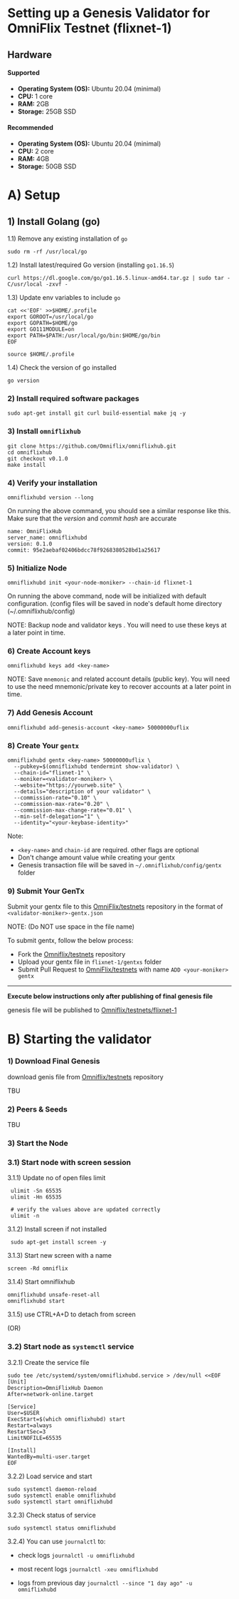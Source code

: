 # Setting up a Genesis Validator for OmniFlix Testnet (flixnet-1)

Hardware
---
#### Supported
- **Operating System (OS):** Ubuntu 20.04 (minimal)
- **CPU:** 1 core
- **RAM:** 2GB
- **Storage:** 25GB SSD

#### Recommended

- **Operating System (OS):** Ubuntu 20.04 (minimal)
- **CPU:** 2 core
- **RAM:** 4GB
- **Storage:** 50GB SSD

# A) Setup

## 1) Install Golang (go)

1.1) Remove any existing installation of `go`

```
sudo rm -rf /usr/local/go
```

1.2) Install latest/required Go version (installing `go1.16.5`)

```
curl https://dl.google.com/go/go1.16.5.linux-amd64.tar.gz | sudo tar -C/usr/local -zxvf -
```

1.3) Update env variables to include `go`

```
cat <<'EOF' >>$HOME/.profile
export GOROOT=/usr/local/go
export GOPATH=$HOME/go
export GO111MODULE=on
export PATH=$PATH:/usr/local/go/bin:$HOME/go/bin
EOF

source $HOME/.profile
```

1.4) Check the version of go installed

```
go version
```

### 2) Install required software packages

```
sudo apt-get install git curl build-essential make jq -y
```

### 3) Install `omniflixhub`

```
git clone https://github.com/Omniflix/omniflixhub.git
cd omniflixhub
git checkout v0.1.0
make install
```

### 4) Verify your installation
```
omniflixhubd version --long
```

On running the above command, you should see a similar response like this. Make sure that the *version* and *commit hash* are accurate

```
name: OmniFlixHub
server_name: omniflixhubd
version: 0.1.0
commit: 95e2aebaf02406bdcc78f9268380528bd1a25617
```

### 5) Initialize Node

```
omniflixhubd init <your-node-moniker> --chain-id flixnet-1 
```
On running the above command, node will be initialized with default configuration. (config files will be saved in node's default home directory (~/.omniflixhub/config)

NOTE: Backup node and validator keys . You will need to use these keys at a later point in time.

### 6) Create Account keys 

```
omniflixhubd keys add <key-name>
```

NOTE: Save `mnemonic` and related account details (public key). You will need to use the need mnemonic/private key to recover accounts at a later point in time.

### 7) Add Genesis Account

```
omniflixhubd add-genesis-account <key-name> 50000000uflix
```

### 8) Create Your `gentx`

```
omniflixhubd gentx <key-name> 50000000uflix \
  --pubkey=$(omniflixhubd tendermint show-validator) \
  --chain-id="flixnet-1" \
  --moniker=<validator-moniker> \
  --website="https://yourweb.site" \
  --details="description of your validator" \
  --commission-rate="0.10" \
  --commission-max-rate="0.20" \
  --commission-max-change-rate="0.01" \
  --min-self-delegation="1" \
  --identity="<your-keybase-identity>" 
```    

Note:

- `<key-name>` and `chain-id` are required. other flags are optional
- Don't change amount value while creating your gentx 
- Genesis transaction file will be saved in `~/.omniflixhub/config/gentx` folder

### 9) Submit Your GenTx

Submit your gentx file to this [OmniFlix/testnets](https://github.com/OmniFlix/testnets) repository in the format of 
`<validator-moniker>-gentx.json`

NOTE: (Do NOT use space in the file name) 

To submit gentx, follow the below process:
 
   - Fork the [Omniflix/testnets](https://github.com/Omniflix/testnets) repository
   - Upload your gentx file in `flixnet-1/gentxs` folder
   - Submit Pull Request to [OmniFlix/testnets](https://github.com/OmniFlix/testnets) with name `ADD <your-moniker> gentx`

---

**Execute below instructions only after publishing of final genesis file**

genesis file will be published to [Omniflix/testnets/flixnet-1](https://github.com/Omniflix/testnets)




# B) Starting the validator

### 1) Download Final Genesis
download genis file from [Omniflix/testnets](https://github.com/Omniflix/testnets) repository

TBU

### 2) Peers & Seeds

TBU

### 3) Start the Node

### 3.1) Start node with screen session
3.1.1) Update no of open files limit
  ```
   ulimit -Sn 65535
   ulimit -Hn 65535

   # verify the values above are updated correctly
   ulimit -n
  ```

3.1.2) Install screen if not installed
  ```
   sudo apt-get install screen -y
  ```
3.1.3) Start new screen with a name
   ```
   screen -Rd omniflix
   ```
3.1.4) Start omniflixhub
   ```
   omniflixhubd unsafe-reset-all 
   omniflixhubd start 
   ```
3.1.5) use CTRL+A+D to detach from screen
   
(OR)

### 3.2) Start node as `systemctl` service

3.2.1) Create the service file

```
sudo tee /etc/systemd/system/omniflixhubd.service > /dev/null <<EOF
[Unit]
Description=OmniFlixHub Daemon
After=network-online.target

[Service]
User=$USER
ExecStart=$(which omniflixhubd) start
Restart=always
RestartSec=3
LimitNOFILE=65535

[Install]
WantedBy=multi-user.target
EOF
```

3.2.2) Load service and start
```
sudo systemctl daemon-reload
sudo systemctl enable omniflixhubd
sudo systemctl start omniflixhubd
```

3.2.3) Check status of service
```
sudo systemctl status omniflixhubd
```

3.2.4) You can use `journalctl` to:

- check logs
`journalctl -u omniflixhubd` 

- most recent logs
`journalctl -xeu omniflixhubd`

- logs from previous day
`journalctl --since "1 day ago" -u omniflixhubd`  
